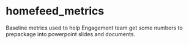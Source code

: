# homefeed_metrics
Baseline metrics used to help Engagement team get some numbers to prepackage into powerpoint slides and documents. 

